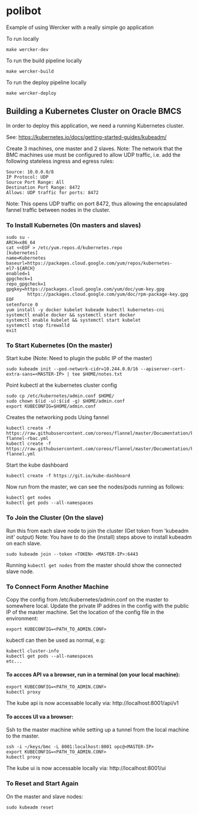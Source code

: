 # polibot
Example of using Wercker with a really simple go application

To run locally

```
make wercker-dev
```

To run the build pipeline locally

```
make wercker-build
```

To run the deploy pipeline locally

```
make wercker-deploy
```

## Building a Kubernetes Cluster on Oracle BMCS

In order to deploy this application, we need a running Kubernetes cluster.

See: https://kubernetes.io/docs/getting-started-guides/kubeadm/

Create 3 machines, one master and 2 slaves. Note: The network that the BMC machines use must be configured to allow UDP traffic, i.e. add the following stateless ingress and egress rules:

```
Source: 10.0.0.0/8
IP Protocol: UDP 
Source Port Range: All	 
Destination Port Range: 8472  
Allows: UDP traffic for ports: 8472
```

Note: This opens UDP traffic on port 8472, thus allowing the encapsulated
fannel traffic between nodes in the cluster. 

### To Install Kubernetes (On masters and slaves)

```
sudo su -
ARCH=x86_64
cat <<EOF > /etc/yum.repos.d/kubernetes.repo
[kubernetes]
name=Kubernetes
baseurl=https://packages.cloud.google.com/yum/repos/kubernetes-el7-${ARCH}
enabled=1
gpgcheck=1
repo_gpgcheck=1
gpgkey=https://packages.cloud.google.com/yum/doc/yum-key.gpg
        https://packages.cloud.google.com/yum/doc/rpm-package-key.gpg
EOF
setenforce 0
yum install -y docker kubelet kubeadm kubectl kubernetes-cni
systemctl enable docker && systemctl start docker
systemctl enable kubelet && systemctl start kubelet
systemctl stop firewalld
exit
```

### To Start Kubernetes (On the master)

Start kube (Note: Need to plugin the public IP of the master)

```
sudo kubeadm init --pod-network-cidr=10.244.0.0/16 --apiserver-cert-extra-sans=<MASTER-IP> | tee $HOME/notes.txt
```

Point kubectl at the kubernetes cluster config  

```
sudo cp /etc/kubernetes/admin.conf $HOME/
sudo chown $(id -u):$(id -g) $HOME/admin.conf
export KUBECONFIG=$HOME/admin.conf
```

Creates the networking pods Using fannel

```
kubectl create -f https://raw.githubusercontent.com/coreos/flannel/master/Documentation/kube-flannel-rbac.yml
kubectl create -f https://raw.githubusercontent.com/coreos/flannel/master/Documentation/kube-flannel.yml
```

Start the kube dashboard

```
kubectl create -f https://git.io/kube-dashboard
```

Now run from the master, we can see the nodes/pods running as follows:

```
kubectl get nodes
kubectl get pods --all-namespaces
```

### To Join the Cluster (On the slave)

Run this from each slave node to join the cluster (Get token from 'kubeadm init' output)
Note: You have to do the (install) steps above to install kubeadm on each slave.

```
sudo kubeadm join --token <TOKEN> <MASTER-IP>:6443 
```

Running ```kubectl get nodes``` from the master should show the connected slave node.


### To Connect Form Another Machine

Copy the config from /etc/kubernetes/admin.conf on the master to somewhere local.
Update the private IP addres in the config with the public IP of the master machine.
Set the location of the config file in the environment:

```
export KUBECONFIG=<PATH_TO_ADMIN.CONF>
```

kubectl can then be used as normal, e.g:

```
kubectl cluster-info
kubectl get pods --all-namespaces
etc...
```

#### To accces API va a browser, run in a terminal (on your local machine):

```
export KUBECONFIG=<PATH_TO_ADMIN.CONF>
kubectl proxy
```

The kube api is now accessable locally via: http://localhost:8001/api/v1

#### To accces UI va a browser:
Ssh to the master machine while setting up a tunnel from the local machine to the master.

```
ssh -i ~/keys/bmc -L 8001:localhost:8001 opc@<MASTER-IP>
export KUBECONFIG=<PATH_TO_ADMIN.CONF>
kubectl proxy
```

The kube ui is now accessable locally via: http://localhost:8001/ui

### To Reset and Start Again

On the master and slave nodes:

```
sudo kubeadm reset
```